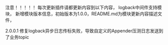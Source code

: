 注意！！！！！
每次更新插件请都更新内容到以下内容，
logback中间件支持模块，
新增模块版本信息，初始版本为1.0.0，README.md为模块更新内容描述文件，

2.0.0.1 修复logback异步日志传标失败，导致自定义的Appender压测日志发送到了业务topic